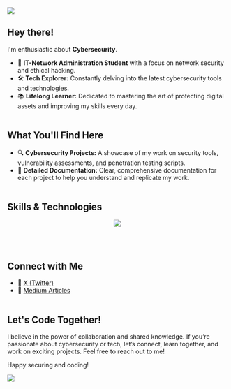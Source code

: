 <!--horizontal divider(gradiant)-->
<img src="https://user-images.githubusercontent.com/73097560/115834477-dbab4500-a447-11eb-908a-139a6edaec5c.gif">

## Hey there!

I'm enthusiastic about **Cybersecurity**.
- 🔐 **IT-Network Administration Student** with a focus on network security and ethical hacking.
- 🛠️ **Tech Explorer:** Constantly delving into the latest cybersecurity tools and technologies.
- 📚 **Lifelong Learner:** Dedicated to mastering the art of protecting digital assets and improving my skills every day.<br><br>

## What You'll Find Here

- 🔍 **Cybersecurity Projects:** A showcase of my work on security tools, vulnerability assessments, and penetration testing scripts.
- 📄 **Detailed Documentation:** Clear, comprehensive documentation for each project to help you understand and replicate my work.<br><br>

## Skills & Technologies

<!--tech stack icons-->
<p align="center">
  <a href="https://skillicons.dev">
    <img src="https://skillicons.dev/icons?i=py,ruby,c,html,js,php,powershell,bash,mysql,nodejs,git,docker,vscode,notion,windows,linux&perline=8" />
  </a>
</p><br><br>

## Connect with Me

- 📱 [X (Twitter)](https://x.com/secusavvy)
- 📝 [Medium Articles](https://medium.com/@secusavvy)<br><br>

## Let's Code Together!

I believe in the power of collaboration and shared knowledge. If you’re passionate about cybersecurity or tech, let’s connect, learn together, and work on exciting projects. Feel free to reach out to me!

Happy securing and coding!


<!--horizontal divider(gradiant)-->
<img src="https://user-images.githubusercontent.com/73097560/115834477-dbab4500-a447-11eb-908a-139a6edaec5c.gif">
